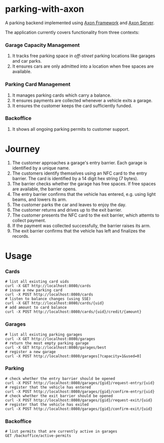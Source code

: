 # parking-with-axon

A parking backend implemented using
[Axon Framework](https://axoniq.io/product-overview/axon-framework)
and [Axon Server](https://axoniq.io/product-overview/axon-server).

The application currently covers functionality from three contexts:

### Garage Capacity Management

1. It tracks free parking space in _off-street_ parking locations like garages and car parks.
2. It ensures cars are only admitted into a location when free spaces are available.

### Parking Card Management

1. It manages parking cards which carry a balance.
2. It ensures payments are collected whenever a vehicle exits a garage.
3. It ensures the customer keeps the card sufficiently funded.

### Backoffice

1. It shows all ongoing parking permits to customer support.

# Journey

1. The customer approaches a garage's entry barrier. Each garage is identified by a unique name.
2. The customers identify themselves using an NFC card to the entry barrier. The card is identified by a 14 digit hex
   string (7 bytes).
3. The barrier checks whether the garage has free spaces. If free spaces are available, the barrier opens.
4. The entry barrier confirms that the vehicle has entered, e.g. using light beams, and lowers its arm.
5. The customer parks the car and leaves to enjoy the day.
6. The customer returns and drives up to the exit barrier.
7. The customer presents the NFC card to the exit barrier, which attemts to collect payment.
8. If the payment was collected successfully, the barrier raises its arm.
9. The exit barrier confirms that the vehicle has left and finalizes the records.

# Usage

### Cards

```shell
# list all existing card uids
curl -X GET http://localhost:8080/cards
# issue a new parking card
curl -X POST http://localhost:8080/cards
# listen to balance changes (using SSE)
curl -X GET http://localhost:8080/cards/{uid}
# add amount to card balance
curl -X POST http://localhost:8080/cards/{uid}/credit/{amount}
```

### Garages

```shell
# list all existing parking garages
curl -X GET http://localhost:8080/garages
# return the most empty parking garage
curl -X GET http://localhost:8080/garages/best
# register a new garage
curl -X POST http://localhost:8080/garages[?capacity=1&used=0]
```

### Parking

```shell
# check whether the entry barrier should be opened
curl -X POST http://localhost:8080/garages/{gid}/request-entry/{uid}
# register that the vehicle has entered
curl -X POST http://localhost:8080/garages/{gid}/confirm-entry/{uid}
# check whether the exit barrier should be opened
curl -X POST http://localhost:8080/garages/{gid}/request-exit/{uid}
# register that the vehicle has exited
curl -X POST http://localhost:8080/garages/{gid}/confirm-exit/{uid}
```

### Backoffice

```shell
# list permits that are currently active in garages
GET /backoffice/active-permits
```
